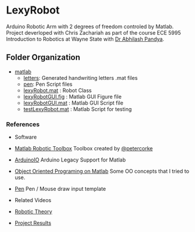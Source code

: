 LexyRobot
=========

Arduino Robotic Arm with 2 degrees of freedom controled by Matlab. Project deverloped with Chris Zachariah as part of the course ECE 5995 Introduction to Robotics at Wayne State with [Dr Abhilash Pandya](http://ece.eng.wayne.edu/~apandya/).

## Folder Organization
 - [matlab](https://github.com/akafael/LexyRobot/tree/master/matlab)
   - [letters](https://github.com/akafael/LexyRobot/tree/master/matlab/letters): Generated handwriting letters .mat files
   - [pen](https://github.com/akafael/LexyRobot/tree/master/matlab/pen): Pen Script files
   - [lexyRobot.mat](https://github.com/akafael/LexyRobot/blob/master/matlab/lexyRobot.mat) : Robot Class
   - [lexyRobotGUI.fig](https://github.com/akafael/LexyRobot/blob/master/matlab/lexyRobotGUI.fig) : Matlab GUI Figure file
   - [lexyRobotGUI.mat](https://github.com/akafael/LexyRobot/blob/master/matlab/lexyRobotGUI.mat) : Matlab GUI Script file
   - [testLexyRobot.mat](https://github.com/akafael/LexyRobot/blob/master/matlab/testLexyRobot.mat) : Matlab Script for testing

### References
 - Software
  - [Matlab Robotic Toolbox](http://petercorke.com/Robotics_Toolbox.html) Toolbox created by [@petercorke](https://github.com/petercorke)
  - [ArduinoIO](https://www.mathworks.com/hardware-support/arduino-matlab.html?requestedDomain=www.mathworks.com) Arduino Legacy Support for Matlab
  - [Object Oriented Programing on Matlab](https://www.mathworks.com/company/newsletters/articles/introduction-to-object-oriented-programming-in-matlab.html) Some OO concepts that I tried to use.
  - [Pen](https://www.mathworks.com/matlabcentral/fileexchange/26225-pen---mouse-draw-input-template) Pen / Mouse draw input template

 - Related Videos
  - [Robotic Theory](https://www.youtube.com/watch?v=0yD3uBshJB0&list=PL65CC0384A1798ADF)
  - [Project Results](https://www.youtube.com/watch?v=L9-bt8S9pyk&list=PLLVv9YVxXD97kZRXK5z1hEUbqRAv6iZf2)
